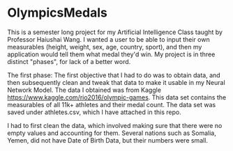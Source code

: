 # OlympicsMedals
This is a semester long project for my Artificial Intelligence Class taught by Professor Haiushai Wang. 
I wanted a user to be able to input their own measurables (height, weight, sex, age, country, sport), and then my application would tell them what medal they'd win.
My project is in three distinct "phases", for lack of a better word. 

The first phase:
  The first objective that I had to do was to obtain data, and then subsequently clean and tweak that data to make it usable in my Neural Network Model. 
  The data I obtained was from Kaggle https://www.kaggle.com/rio2016/olympic-games. This data set contains the measurables of all 11k+ athletes and their medal count. 
  The data set was saved under athletes.csv, which I have attached in this repo.
  
  I had to first clean the data, which involved making sure that there were no empty values and accounting for them. 
  Several nations such as Somalia, Yemen, did not have Date of Birth Data, but their numbers were small.

